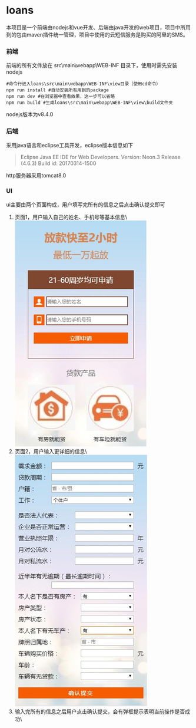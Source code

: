 # loans
本项目是一个前端由nodejs和vue开发、后端由java开发的web项目，项目中所用到的包由maven插件统一管理，项目中使用的云短信服务是购买的阿里的SMS。

### 前端
前端的所有文件放在 src\main\webapp\WEB-INF 目录下，使用时需先安装nodejs
```
#命令行进入loans\src\main\webapp\WEB-INF\view目录（使用cd命令）
npm run install #自动安装所有用到的package
npm run dev #在浏览器中查看效果，这一步可以省略
npm run build #生成loans\src\main\webapp\WEB-INF\view\build文件夹
```

nodejs版本为v8.4.0


### 后端
采用java语言和eclipse工具开发，eclipse版本信息如下
>Eclipse Java EE IDE for Web Developers.
>Version: Neon.3 Release (4.6.3)
>Build id: 20170314-1500

http服务器采用tomcat8.0


### UI
ui主要由两个页面构成，用户填写完所有的信息之后点击确认提交即可
1. 页面1，用户输入自己的姓名、手机号等基本信息\\
![image](https://github.com/PowerfulSpider/loans/blob/master/doc/页面1.jpg)
2. 页面2，用户输入更详细的信息\\
![image](https://github.com/PowerfulSpider/loans/blob/master/doc/页面2.jpg)
3. 输入完所有的信息之后用户点击确认提交，会有弹框提示表明当前操作是否成功\\